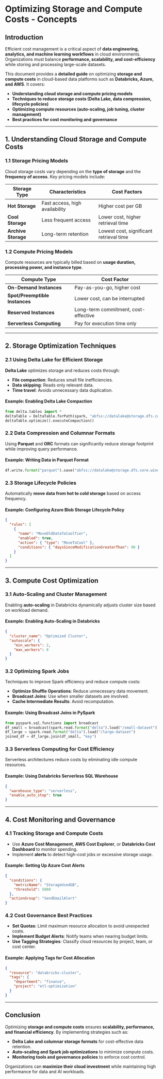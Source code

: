 # **Optimizing Storage and Compute Costs - Concepts**

## **Introduction**
Efficient cost management is a critical aspect of **data engineering, analytics, and machine learning workflows** in cloud environments. Organizations must balance **performance, scalability, and cost-efficiency** while storing and processing large-scale datasets.

This document provides a **detailed guide** on optimizing **storage and compute costs** in cloud-based data platforms such as **Databricks, Azure, and AWS**. It covers:
- **Understanding cloud storage and compute pricing models**
- **Techniques to reduce storage costs (Delta Lake, data compression, lifecycle policies)**
- **Optimizing compute resources (auto-scaling, job tuning, cluster management)**
- **Best practices for cost monitoring and governance**

---

## **1. Understanding Cloud Storage and Compute Costs**
### **1.1 Storage Pricing Models**
Cloud storage costs vary depending on the **type of storage** and the **frequency of access**. Key pricing models include:

| Storage Type         | Characteristics | Cost Factors |
|----------------------|----------------|--------------|
| **Hot Storage**      | Fast access, high availability | Higher cost per GB |
| **Cool Storage**     | Less frequent access | Lower cost, higher retrieval time |
| **Archive Storage**  | Long-term retention | Lowest cost, significant retrieval time |

### **1.2 Compute Pricing Models**
Compute resources are typically billed based on **usage duration, processing power, and instance type**.

| Compute Type             | Cost Factor |
|--------------------------|------------|
| **On-Demand Instances**  | Pay-as-you-go, higher cost |
| **Spot/Preemptible Instances** | Lower cost, can be interrupted |
| **Reserved Instances**   | Long-term commitment, cost-effective |
| **Serverless Computing** | Pay for execution time only |

---

## **2. Storage Optimization Techniques**
### **2.1 Using Delta Lake for Efficient Storage**
**Delta Lake** optimizes storage and reduces costs through:
- **File compaction**: Reduces small file inefficiencies.
- **Data skipping**: Reads only relevant data.
- **Time travel**: Avoids unnecessary data duplication.

#### **Example: Enabling Delta Lake Compaction**
```python
from delta.tables import *
deltaTable = DeltaTable.forPath(spark, "abfss://datalake@storage.dfs.core.windows.net/sales")
deltaTable.optimize().executeCompaction()
```

### **2.2 Data Compression and Columnar Formats**
Using **Parquet** and **ORC** formats can significantly reduce storage footprint while improving query performance.

#### **Example: Writing Data in Parquet Format**
```python
df.write.format("parquet").save("abfss://datalake@storage.dfs.core.windows.net/compressed-data")
```

### **2.3 Storage Lifecycle Policies**
Automatically **move data from hot to cold storage** based on access frequency.

#### **Example: Configuring Azure Blob Storage Lifecycle Policy**
```json
{
  "rules": [
    {
      "name": "MoveOldDataToCoolTier",
      "enabled": true,
      "action": { "type": "MoveToCool" },
      "conditions": { "daysSinceModificationGreaterThan": 90 }
    }
  ]
}
```

---

## **3. Compute Cost Optimization**
### **3.1 Auto-Scaling and Cluster Management**
Enabling **auto-scaling** in Databricks dynamically adjusts cluster size based on workload demand.

#### **Example: Enabling Auto-Scaling in Databricks**
```json
{
  "cluster_name": "Optimized Cluster",
  "autoscale": {
    "min_workers": 2,
    "max_workers": 8
  }
}
```

### **3.2 Optimizing Spark Jobs**
Techniques to improve Spark efficiency and reduce compute costs:
- **Optimize Shuffle Operations**: Reduce unnecessary data movement.
- **Broadcast Joins**: Use when smaller datasets are involved.
- **Cache Intermediate Results**: Avoid recomputation.

#### **Example: Using Broadcast Joins in PySpark**
```python
from pyspark.sql.functions import broadcast
df_small = broadcast(spark.read.format("delta").load("/small-dataset"))
df_large = spark.read.format("delta").load("/large-dataset")
joined_df = df_large.join(df_small, "key")
```

### **3.3 Serverless Computing for Cost Efficiency**
Serverless architectures reduce costs by eliminating idle compute resources.

#### **Example: Using Databricks Serverless SQL Warehouse**
```json
{
  "warehouse_type": "serverless",
  "enable_auto_stop": true
}
```

---

## **4. Cost Monitoring and Governance**
### **4.1 Tracking Storage and Compute Costs**
- Use **Azure Cost Management**, **AWS Cost Explorer**, or **Databricks Cost Dashboard** to monitor spending.
- Implement **alerts** to detect high-cost jobs or excessive storage usage.

#### **Example: Setting Up Azure Cost Alerts**
```json
{
  "conditions": {
    "metricName": "StorageUsedGB",
    "threshold": 5000
  },
  "actionGroup": "SendEmailAlert"
}
```

### **4.2 Cost Governance Best Practices**
- **Set Quotas**: Limit maximum resource allocation to avoid unexpected costs.
- **Implement Budget Alerts**: Notify teams when nearing budget limits.
- **Use Tagging Strategies**: Classify cloud resources by project, team, or cost center.

#### **Example: Applying Tags for Cost Allocation**
```json
{
  "resource": "databricks-cluster",
  "tags": {
    "department": "finance",
    "project": "etl-optimization"
  }
}
```

---

## **Conclusion**
Optimizing **storage and compute costs** ensures **scalability, performance, and financial efficiency**. By implementing strategies such as:
- **Delta Lake and columnar storage formats** for cost-effective data retention.
- **Auto-scaling and Spark job optimizations** to minimize compute costs.
- **Monitoring tools and governance policies** to enforce cost control.

Organizations can **maximize their cloud investment** while maintaining high performance for data and AI workloads.

